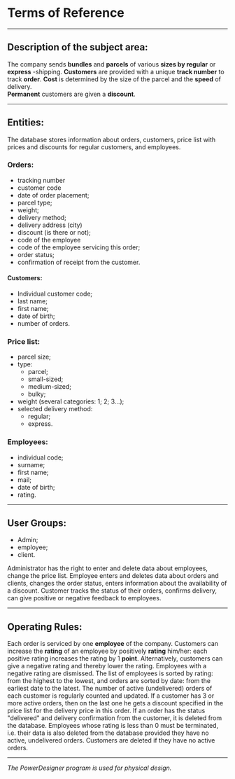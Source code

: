 # Terms of Reference

---

## Description of the subject area:

The company sends **bundles** and **parcels** of various **sizes by regular** or **express** -shipping. 
**Customers** are provided with a unique **track number** to track **order**. 
**Cost** is determined by the size of the parcel and the **speed** of delivery.  
**Permanent** customers are given a **discount**.

---

## Entities:

The database stores information about orders, customers, price list with prices and discounts for regular customers, and employees. 

### Orders:
- tracking number
- customer code 
- date of order placement; 
- parcel type; 
- weight; 
- delivery method; 
- delivery address (city) 
- discount (is there or not); 
- code of the employee 
- code of the employee servicing this order; 
- order status; 
- confirmation of receipt from the customer.

#### Customers: 
- Individual customer code; 
- last name; 
- first name; 
- date of birth; 
- number of orders.
	
### Price list: 
- parcel size;
- type: 
	- parcel; 
	- small-sized; 
	- medium-sized; 
	- bulky; 
- weight (several categories: 1; 2; 3...);
- selected delivery method: 
	- regular;
	- express.

### Employees: 
- individual code; 
- surname; 
- first name; 
- mail; 
- date of birth; 
- rating.

---

## User Groups:
- Admin;
- employee;
- client.

Administrator has the right to enter and delete data about employees, change the price list.
Employee enters and deletes data about orders and clients, changes the order status, enters information about the availability of a discount.
Customer tracks the status of their orders, confirms delivery, can give positive or negative feedback to employees.

---

## Operating Rules:
Each order is serviced by one **employee** of the company. 
Customers can increase the **rating** of an employee by positively **rating** him/her: each positive rating increases the rating by 1 **point**. 
Alternatively, customers can give a negative rating and thereby lower the rating. 
Employees with a negative rating are dismissed.
The list of employees is sorted by rating: from the highest to the lowest, and orders are sorted by date: from the earliest date to the latest. 
The number of active (undelivered) orders of each customer is regularly counted and updated. 
If a customer has 3 or more active orders, then on the last one he gets a discount specified in the price list for the delivery price in this order.
If an order has the status "delivered" and delivery confirmation from the customer, it is deleted from the database. 
Employees whose rating is less than 0 must be terminated, i.e. their data is also deleted from the database provided they have no active, undelivered orders. 
Customers are deleted if they have no active orders.

---

_The PowerDesigner program is used for physical design._